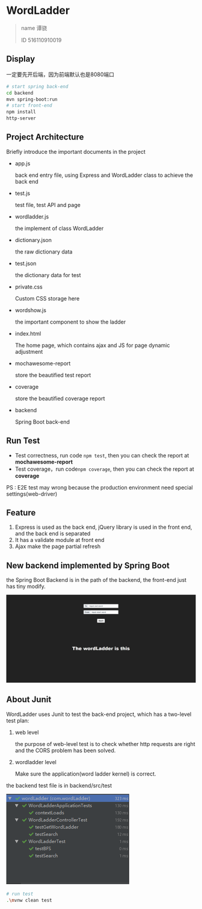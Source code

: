 # WordLadder 

> name 谭骁
>
> ID 516110910019

## Display

一定要先开后端，因为前端默认也是8080端口

```bash
# start spring back-end
cd backend
mvn spring-boot:run
# start front-end
npm install 
http-server
```

## Project Architecture 

Briefly introduce the important documents in the project

- app.js

  back end entry file, using Express and WordLadder class to achieve the back end 

- test.js

  test file, test API and page

- wordladder.js

  the implement of class WordLadder

- dictionary.json

  the raw dictionary data

- test.json

  the dictionary data for test

- private.css

  Custom CSS storage here

- wordshow.js

  the important component to show the ladder

- index.html

  The home page, which contains ajax and JS for page dynamic adjustment 

- mochawesome-report

  store the beautified test report

- coverage

  store the beautified coverage report

- backend

  Spring Boot back-end

## Run Test

- Test correctness, run code `npm test`, then you can check the report at **mochawesome-report**
- Test coverage，run code`npm coverage`, then you can check the report at **coverage**

PS : E2E test may wrong because the production environment need special settings(web-driver)

## Feature

1. Express is used as the back end, jQuery library is used in the front end, and the back end is separated
2. It has a validate module at front end
3. Ajax make the page partial refresh

## New backend implemented by Spring Boot

the Spring Boot Backend is in the path of the backend, the front-end just has tiny modify.

![word](/word.gif)

## About Junit

WordLadder uses Junit to test the back-end project, which has a two-level test plan:

1. web level

   the purpose of web-level test is to check whether http requests are right and the CORS problem has been solved.

2. wordladder level

   Make sure the application(word ladder kernel) is correct.

the backend test file is in backend/src/test

![test_post](./test_post.png)

```bash
# run test
.\mvnw clean test
```
